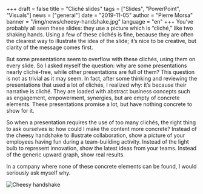 +++
draft = false
title = "Cliché slides"
tags = ["Slides", "PowerPoint", "Visuals"]
news = ["general"]
date = "2019-11-05"
author = "Pierre Morsa"
banner = "/img/news/cheesy-handshake.jpg"
language = "en"
+++
You’ve probably all seen these slides: they use a picture which is “cliché,” like two shaking hands. Using a few of these clichés is fine, because they are often the clearest way to illustrate the idea of the slide; it’s nice to be creative, but clarity of the message comes first.

But some presentations seem to overflow with these clichés, using them on every slide. So I asked myself the question: why are some presentations nearly cliché-free, while other presentations are full of them? This question is not as trivial as it may seem. In fact, after some thinking and reviewing the presentations that used a lot of clichés, I realized why: it’s because their narrative is cliché. They are loaded with abstract business concepts such as engagement, empowerment, synergies, but are empty of concrete elements. These presentations promise a lot, but have nothing concrete to show for it.

So when a presentation requires the use of too many clichés, the right thing to ask ourselves is: how could I make the content more concrete? Instead of the cheesy handshake to illustrate collaboration, show a picture of your employees having fun during a team-building activity. Instead of the light bulb to represent innovation, show the latest ideas from your teams. Instead of the generic upward graph, show real results.

In a company where none of these concrete elements can be found, I would seriously ask myself why.

![Cheesy handshake](/img/news/cheesy-handshake.jpg)